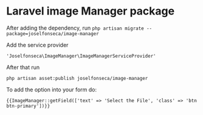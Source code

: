 Laravel image Manager package
=============================

After adding the dependency, run
`php artisan migrate --package=joselfonseca/image-manager`

Add the service provider

`'Joselfonseca\ImageManager\ImageManagerServiceProvider'`


After that run

`php artisan asset:publish joselfonseca/image-manager`

To add the option into your form do:

`{{ImageManager::getField(['text' => 'Select the File', 'class' => 'btn btn-primary'])}}`

